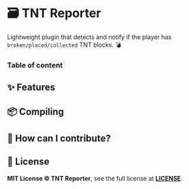 # 🗃️ TNT Reporter
Lightweight plugin that detects and notify if the player has `broken/placed/collected` TNT blocks. 💣

### Table of content

## ✨ Features

## 📦 Compiling

## 🔧 How can I contribute?

## 📝 License
**MIT License © TNT Reporter**, see the full license at **[LICENSE](https://github.com/TrollSkull/TNT-Reporter/blob/main/LICENSE)**.
